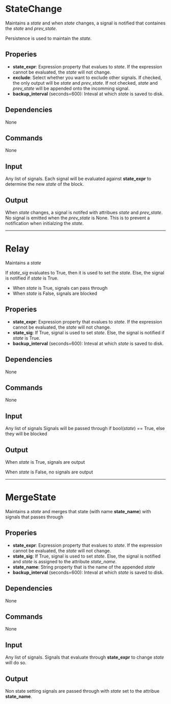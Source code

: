 StateChange
============

Maintains a *state* and when *state* changes, a signal is notified that containes the *state* and *prev_state*.

Persistence is used to maintain the *state*.

Properies
---------

-   **state_expr**: Expression property that evalues to *state*. If the expression cannot be evaluated, the *state* will not change.
-   **exclude**: Select whether you want to exclude other signals. If checked, the only output will be *state* and *prev_state*. If not checked, *state* and *prev_state* will be appended onto the incomming signal.
-   **backup_interval** (seconds=600): Inteval at which *state* is saved to disk.

Dependencies
------------
None

Commands
--------
None

Input
-----
Any list of signals. Each signal will be evaluated against **state_expr** to determine the new *state* of the block.

Output
------
When *state* changes, a signal is notifed with attribues *state* and *prev_state*. No signal is emitted when the *prev_state* is None. This is to prevent a notification when initialzing the *state*.

------------------

Relay
============

Maintains a *state*

If *state_sig* evaluates to True, then it is used to set the *state*. Else, the signal is notified if *state* is True.

- When *state* is True, signals can pass through
- When *state* is False, signals are blocked

Properies
---------

-   **state_expr**: Expression property that evalues to *state*. If the expression cannot be evaluated, the *state* will not change.
-   **state_sig**: If True, signal is used to set *state*. Else, the signal is notified if *state* is True.
-   **backup_interval** (seconds=600): Inteval at which *state* is saved to disk.

Dependencies
------------
None

Commands
--------
None

Input
-----
Any list of signals Signals will be passed through if bool(*state*) == True, else they will be blocked

Output
------
When *state* is True, signals are output

When *state* is False, no signals are output

-------------

MergeState
============

Maintains a *state* and merges that state (with name **state_name**) with signals that passes through

Properies
---------

-   **state_expr**: Expression property that evalues to *state*. If the expression cannot be evaluated, the *state* will not change.
-   **state_sig**: If True, signal is used to set *state*. Else, the signal is notified and *state* is assigned to the attribute *state_name*.
-   **state_name**: String property that is the name of the appended *state*
-   **backup_interval** (seconds=600): Inteval at which *state* is saved to disk.

Dependencies
------------
None

Commands
--------
None

Input
-----
Any list of signals. Signals that evaluate through **state_expr** to change *state* will do so.

Output
------
Non state setting signals are passed through with *state* set to the attribue **state_name**.
